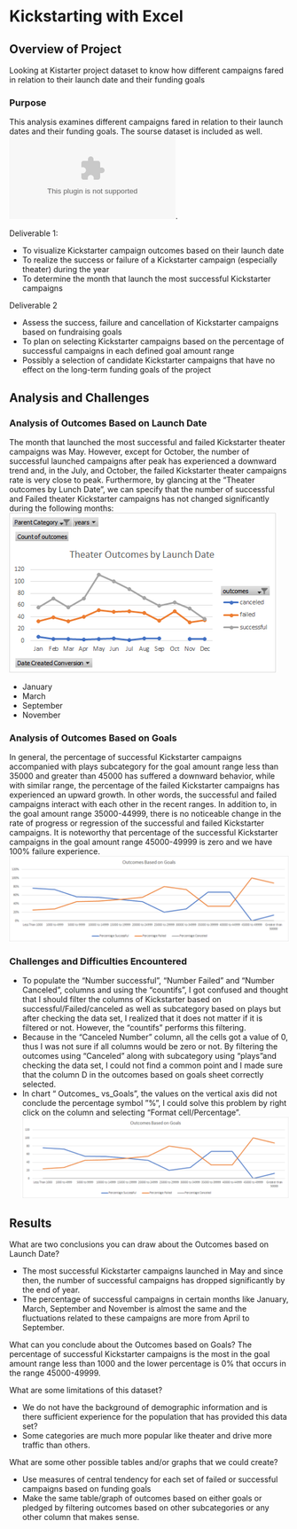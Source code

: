 # Kickstarting with Excel


## Overview of Project
Looking at Kistarter project dataset to know how different campaigns fared in relation to their launch date and their funding goals


### Purpose

This analysis examines different campaigns fared in relation to their launch dates and their funding goals. 
The sourse dataset is included as well. ![Kickstarter_Challenge](/Kickstarter_Challenge.xlsx.xlsx). 

Deliverable 1: 
* To visualize Kickstarter campaign outcomes based on their launch date
* To realize the success or failure of a Kickstarter campaign (especially theater) during the year
* To determine the month that launch the most successful Kickstarter campaigns

Deliverable 2
* Assess the success, failure and cancellation of Kickstarter campaigns based on fundraising goals
* To plan on selecting Kickstarter campaigns based on the percentage of successful campaigns in each defined goal amount range
* Possibly a selection of candidate Kickstarter campaigns that have no effect on the long-term  funding goals of the project


## Analysis and Challenges


### Analysis of Outcomes Based on Launch Date

The month that launched the most successful and failed Kickstarter theater campaigns was May. However, except for October, the number of successful launched campaigns after peak has experienced a downward trend and, in the July, and October, the failed Kickstarter theater campaigns rate is very close to peak.
Furthermore, by glancing at the “Theater outcomes by Lunch Date”, we can specify that the number of successful and Failed theater Kickstarter campaigns has not changed significantly during the following months:
![Theater_Outcomes_vs_Launch](/resources/Theater_Outcomes_vs_Launch.png)
* January
* March
* September
* November


### Analysis of Outcomes Based on Goals

In general, the percentage of successful Kickstarter campaigns accompanied with plays subcategory for the goal amount range less than 35000 and greater than 45000 has suffered a downward behavior, while with similar range, the percentage of the failed Kickstarter campaigns has experienced an upward growth. In other words, the successful and failed campaigns interact with each other in the recent ranges. 
In addition to, in the goal amount range 35000-44999, there is no noticeable change in the rate of progress or regression of the successful and failed Kickstarter campaigns.
It is noteworthy that percentage of the successful Kickstarter campaigns in the goal amount range 45000-49999 is zero and we have 100% failure experience.
![Outcomes_vs_Goals](/resources/Outcomes_vs_Goals.png)


### Challenges and Difficulties Encountered

* To populate the “Number successful”, “Number Failed” and “Number Canceled”, columns and using the “countifs”, I got confused and thought that I should filter the columns of Kickstarter based on successful/Failed/canceled as well as subcategory based on plays but after checking the data set, I realized that it does not matter if it is filtered or not. However, the “countifs” performs this filtering.
* Because in the “Canceled Number” column, all the cells got a value of 0, thus I was not sure if all columns would be zero or not. By filtering the outcomes using “Canceled” along with subcategory using “plays”and checking the data set, I could not find a common point and I made sure that the column D in the outcomes based on goals sheet correctly selected.
* In chart “ Outcomes_ vs_Goals”, the values on the vertical axis did not conclude the percentage symbol ”%”, I could solve this problem by right click on the column and selecting “Format cell/Percentage”. ![Missing Percentage](/resources/Missing%20Percentage.png)  



## Results

What are two conclusions you can draw about the Outcomes based on Launch Date?

* The most successful Kickstarter campaigns launched in May and since then, the number of successful campaigns has dropped significantly by the end of year.
* The percentage of successful campaigns in certain months like January, March, September and November is almost the same and the fluctuations related to these campaigns are more from April to September.


What can you conclude about the Outcomes based on Goals?
The percentage of successful Kickstarter campaigns is the most in the goal amount range less than 1000 and the lower percentage is 0% that occurs in the range 45000-49999.

What are some limitations of this dataset?
* We do not have the background of demographic information and is there sufficient experience for the population that has provided this data set?
* Some categories are much more popular like theater and drive more traffic than others.


What are some other possible tables and/or graphs that we could create?
* Use measures of central tendency for each set of failed or successful campaigns based on funding goals
* Make the same table/graph of outcomes based on either goals or pledged by filtering outcomes based on other subcategories or any other column that makes sense.   
